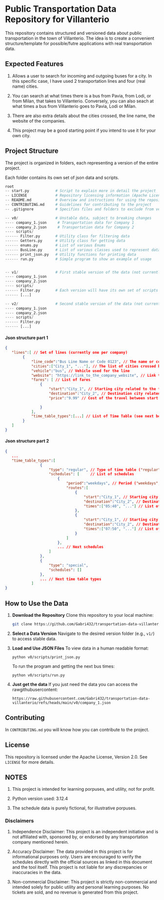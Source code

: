 # Public Transportation Data Repository for Villanterio

This repository contains structured and versioned data about public transportation in the town of Villanterio. The idea is to create a convenient structure/template for possible/futre applications with real transportation data.

## Expected Features

1. Allows a user to search for incoming and outgoing buses for a city. In this specific case, I have used 2 transportation lines and four (real name) cities.

2. You can search at what times there is a bus from Pavia, from Lodi, or from Milan, that takes to Villanterio. Conversely, you can also seach at what times a bus from Villanterio goes to Pavia, Lodi or Milan.

3. There are also extra details about the cities crossed, the line name, the website of the companies. 

4. This project may be a good starting point if you intend to use it for your own city.

## Project Structure

The project is organized in folders, each representing a version of the entire project.

Each folder contains its own set of json data and scripts.

```python
root
-- start.py            # Script to explain more in detail the project
-- LICENSE             # Repository licensing information (Apache License Version 2.0)
-- README.md           # Overview and instructions for using the repository
-- CONTRIBUTING.md     # Guidelines for contributing to the project
-- .gitignore          # Specifies files and folders to exclude from version control

-- v0/                 # Unstable data, subject to breaking changes
---- company_1.json     # Transportation data for Company 1
---- company_2.json     # Transportation data for Company 2
---- scripts/
------ Filter.py       # Utility class for filtering data
------ Getters.py      # Utility class for getting data
------ enums.py        # List of various Enums
------ BusLine.py      # List of various classes used to represent data
------ print_json.py   # Utility functions for printing data
------ run.py          # Simple program to show an example of usage


-- v1/                 # First stable version of the data (not currently existing, just to give you an idea)
---- company_1.json
---- company_2.json
---- scripts/
------ Filter.py       # Each version will have its own set of scripts to ensure backward compatibility
------ [...]

-- v2/                 # Second stable version of the data (not currently existing, just to give you the idea)
---- company_1.json
---- company_2.json
---- scripts/
------ Filter.py
------ [...]
```

#### Json structure part 1
```json
{
   "lines":[ // Set of lines (currently one per company)
        {
            "line_code":"Bus Line Name or Code 0123", // The name or code of the line
            "cities":["City_1", "..."], // The list of cities crossed by this line
            "vehicle":"bus", // Vehicle used for the line
            "website": "https://link_to_the_company_website", // Link to the website
            "fares": [ // List of fares
                {
                    "start":"City_1", // Starting city related to the fare 
                    "destination":"City_2", // Destination city related to the fare
                    "price":"9.99" // Cost of the travel between start and destination (in Euros)
                    
                }
            ],
            "time_table_types":[...] // List of Time Table (see next box)
        }
   ]
}
```
#### Json structure part 2
```json
{
   ...
   "time_table_types":[
                {
                    "type": "regular", // Type of time table ("regular" or "special")
                    "schedules": [     // List of schedules
                        {
                            "period":"weekdays", // Period ("weekdays", "saturdays" or "holidays")
                            "routes":[
                                {
                                    "start":"City_1", // Starting city of the specific route
                                    "destination":"City_2", // Destination city of the specific route
                                    "times":["05:40", "..."] // List of bus times when they start from the starting city
                                },
                                {
                                    "start":"City_1", // Starting city of the specific route
                                    "destination":"City_2", // Destination city of the specific route
                                    "times":["07:50", "..."] // List of bus times when they start from the starting city
                                }
                            ]
                        },
                        ... // Next schedules
                    ]
                },
                {
                    "type": "special",
                    "schedules": []
                },
                ... // Next time table types
            ]
}
```

## How to Use the Data

1. **Download the Repository**
   Clone this repository to your local machine:
   ```bash
   git clone https://github.com/Gabri432/transportation-data-villanterio.git
   ```

2. **Select a Data Version**
   Navigate to the desired version folder (e.g., `v1/`) to access stable data.

3. **Load and Use JSON Files**
   To view data in a human readable format:
   ```
   python v0/scripts/print_json.py
   ```

   To run the program and getting the next bus times:
   ```
   python v0/scripts/run.py
   ```

4. **Just get the data**
   If you just need the data you can access the rawgithubusercontent:
   ```
   https://raw.githubusercontent.com/Gabri432/transportation-data-villanterio/refs/heads/main/v0/company_1.json
   ```

## Contributing

In `CONTRIBUTING.md` you will know how you can contribute to the project.

## License

This repository is licensed under the Apache License, Version 2.0. See `LICENSE` for more details.

## NOTES

1. This project is intended for learning porpuses, and utility, not for profit.

2. Python version used: 3.12.4

3. The schedule data is purely fictional, for illustrative porpuses.

### Disclaimers

1. Independence Disclaimer: This project is an independent initiative and is not affiliated with, sponsored by, or endorsed by any transportation company mentioned herein.

2. Accuracy Disclaimer: The data provided in this project is for informational purposes only. Users are encouraged to verify the schedules directly with the official sources as linked in this document and the tool itself. This project is not liable for any discrepancies or inaccuracies in the data.

3. Non-commercial Disclaimer: This project is strictly non-commercial and intended solely for public utility and personal learning purposes. No tickets are sold, and no revenue is generated from this project.

